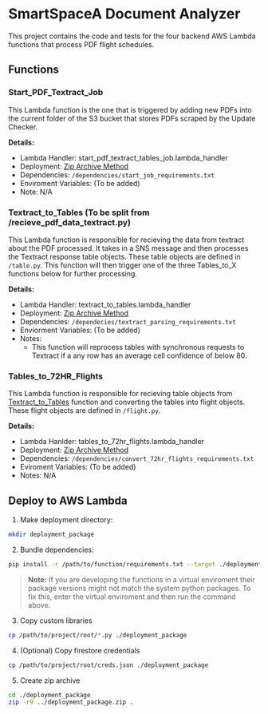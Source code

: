 # SmartSpaceA Document Analyzer

This project contains the code and tests for the four backend AWS Lambda functions that process PDF flight schedules.

## Functions

### Start_PDF_Textract_Job

This Lambda function is the one that is triggered by adding new PDFs into the current folder of the S3 bucket that stores PDFs scraped by the Update Checker.

**Details:**
- Lambda Handler: start_pdf_textract_tables_job.lambda_handler
- Deployment: [Zip Archive Method](#deploy-to-aws-lambda)
- Dependencies: `/dependencies/start_job_requirements.txt`
- Enviroment Variables: (To be added)
- Note: N/A

### Textract_to_Tables (To be split from /recieve_pdf_data_textract.py)

This Lambda function is responsible for recieving the data from textract about the PDF processed. It takes in a SNS message and then processes the Textract response table objects. These table objects are defined in `/table.py`. This function will then trigger one of the three Tables_to_X functions below for further processing.

**Details:**
- Lambda Handler: textract_to_tables.lambda_handler
- Deployment: [Zip Archive Method](#deploy-to-aws-lambda)
- Dependencies: `/dependecies/textract_parsing_requirements.txt`
- Enviorment Variables: (To be added)
- Notes:
  - This function will reprocess tables with synchronous requests to Textract if a any row has an average cell confidence of below 80.

### Tables_to_72HR_Flights

This Lambda function is responsible for recieving table objects from [Textract_to_Tables](#textract_to_tables) function and converting the tables into flight objects. These flight objects are defined in `/flight.py`.

**Details:**
- Lambda Hanlder: tables_to_72hr_flights.lambda_handler
- Deployment: [Zip Archive Method](#deploy-to-aws-lambda)
- Dependencies: `/dependencies/convert_72hr_flights_requirements.txt`
- Eviroment Variables: (To be added)
- Notes: N/A

## Deploy to AWS Lambda

1) Make deployment directory:

```bash
mkdir deployment_package
```

2) Bundle dependencies:

```bash
pip install -r /path/to/function/requirements.txt --target ./deployment_package
```

> **Note:** If you are developing the functions in a virtual enviroment their package versions might not match the system python packages. To fix this, enter the virtual enviroment and then run the command above.

3) Copy custom libraries

```bash
cp /path/to/project/root/*.py ./deployment_package
```

4) (Optional) Copy firestore credentials

```bash
cp /path/to/project/root/creds.json ./deployment_package
```

5) Create zip archive

```bash
cd ./deployment_package
zip -r9 ../deployment_package.zip .
```
